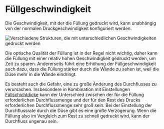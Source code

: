 Füllgeschwindigkeit
====
Die Geschwindigkeit, mit der die Füllung gedruckt wird, kann unabhängig von der normalen Druckgeschwindigkeit konfiguriert werden.

![Verschiedene Strukturen, die mit unterschiedlichen Geschwindigkeiten gedruckt werden](../../../articles/images/speed_difference.png)

Die optische Qualität der Füllung ist in der Regel nicht wichtig, daher kann die Füllung mit einer relativ hohen Geschwindigkeit gedruckt werden, um Zeit zu sparen. Andererseits führt eine Erhöhung der Füllgeschwindigkeit auch dazu, dass die Füllung stärker durch die Wände zu sehen ist, weil die Düse mehr in die Wände eindringt.

Es besteht auch die Gefahr, eine zu große Änderung des Durchflusses zu verursachen. Insbesondere in Kombination mit Einstellungen [Füllschichtdicke](../infill/infill_sparse_thickness.md) kann der Unterschied zwischen der für die Füllung erforderlichen Durchflussmenge und der für den Rest des Drucks erforderlichen Durchflussmenge sehr groß sein. Bei der Einstellung der Durchflussrate durch die Düse gibt es eine große Verzögerung. Wenn die Füllung also im Vergleich zum Rest zu schnell gedruckt wird, kann der Durchfluss ungenau sein.